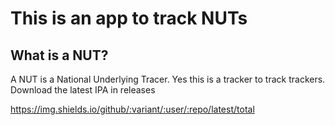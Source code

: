 #  This is an app to track NUTs

## What is a NUT?
A NUT is a National Underlying Tracer.
Yes this is a tracker to track trackers.
Download the latest IPA in releases

https://img.shields.io/github/:variant/:user/:repo/latest/total
